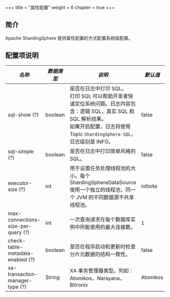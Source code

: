 +++
title = "属性配置"
weight = 6
chapter = true
+++

## 简介

Apache ShardingSphere 提供属性配置的方式配置系统级配置。

## 配置项说明

| *名称*                             | *数据类型*   | *说明*                                                                                                                                                                          | *默认值*  |
| ---------------------------------- | ---------- | ------------------------------------------------------------------------------------------------------------------------------------------------------------------------------ | -------- |
| sql-show (?)                       | boolean    | 是否在日志中打印 SQL。 <br /> 打印 SQL 可以帮助开发者快速定位系统问题。日志内容包含：逻辑 SQL，真实 SQL 和 SQL 解析结果。<br /> 如果开启配置，日志将使用 Topic `ShardingSphere-SQL`，日志级别是 INFO。 | false    |
| sql-simple (?)                     | boolean    | 是否在日志中打印简单风格的 SQL。                                                                                                                                                    | false    |
| executor-size (?)                  | int        | 用于设置任务处理线程池的大小。每个 ShardingSphereDataSource 使用一个独立的线程池，同一个 JVM 的不同数据源不共享线程池。                                                                         | infinite |
| max-connections-size-per-query (?) | int        | 一次查询请求在每个数据库实例中所能使用的最大连接数。                                                                                                                                     | 1        |
| check-table-metadata-enabled (?)   | boolean    | 是否在程序启动和更新时检查分片元数据的结构一致性。                                                                                                                                       | false    |
| xa-transaction-manager-type (?)    | String     | XA 事务管理器类型。列如：Atomikos，Narayana，Bitronix                                                                                                                               | Atomikos |